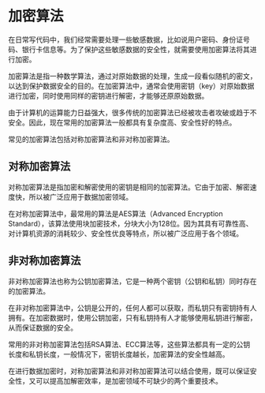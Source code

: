 # 加密算法
在日常写代码中，我们经常需要处理一些敏感数据，比如说用户密码、身份证号码、银行卡信息等。为了保护这些敏感数据的安全性，就需要使用加密算法将其进行加密。

加密算法是指一种数学算法，通过对原始数据的处理，生成一段看似随机的密文，以达到保护数据安全的目的。在加密算法中，通常会使用密钥（key）对原始数据进行加密，同时使用同样的密钥进行解密，才能够还原原始数据。

由于计算机的运算能力日益强大，很多传统的加密算法已经被攻击者攻破或趋于不安全。因此，现在常用的加密算法一般都具有复杂度高、安全性好的特点。

常见的加密算法包括对称加密算法和非对称加密算法。

## 对称加密算法
对称加密算法是指加密和解密使用的密钥是相同的加密算法。它由于加密、解密速度快，所以被广泛应用于数据加密领域。

在对称加密算法中，最常用的算法是AES算法（Advanced Encryption Standard），该算法使用块加密技术，分块大小为128位。因为其具有可靠性高、对计算机资源的消耗较少、安全性优良等特点，所以被广泛应用于各个领域。

## 非对称加密算法
非对称加密算法也称为公钥加密算法，它是一种两个密钥（公钥和私钥）同时存在的加密算法。

在非对称加密算法中，公钥是公开的，任何人都可以获取，而私钥只有密钥持有人拥有。在加密数据时，使用公钥加密，只有私钥持有人才能够使用私钥进行解密，从而保证数据的安全。

常用的非对称加密算法包括RSA算法、ECC算法等，这些算法都具有一定的公钥长度和私钥长度，一般情况下，密钥长度越长，加密算法的安全性越高。

在进行数据加密时，对称加密算法和非对称加密算法可以结合使用，既可以保证安全性，又可以提高加解密效率，是加密领域不可缺少的两个重要技术。